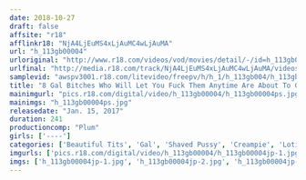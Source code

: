```yaml
---
date: 2018-10-27
draft: false
affsite: "r18"
afflinkr18: "NjA4LjEuMS4xLjAuMC4wLjAuMA"
url: "h_113gb00004"
urloriginal: "http://www.r18.com/videos/vod/movies/detail/-/id=h_113gb00004"
urlfinal: "http://media.r18.com/track/NjA4LjEuMS4xLjAuMC4wLjAuMA/videos/vod/movies/detail/-/id=h_113gb00004"
samplevid: "awspv3001.r18.com/litevideo/freepv/h/h_1/h_113gb004/h_113gb004_dmb_w.mp4"
title: "8 Gal Bitches Who Will Let You Fuck Them Anytime Are About To Give You A Healthy Ejaculation! Gal Bitches 4"
mainimgurl: "pics.r18.com/digital/video/h_113gb00004/h_113gb00004ps.jpg"
mainimgs: "h_113gb00004ps.jpg"
releasedate: "Jan. 15, 2017"
duration: 241
productioncomp: "Plum"
girls: ['----']
categories: ['Beautiful Tits', 'Gal', 'Shaved Pussy', 'Creampie', 'Lotion', 'Over 4 Hours']
imgurls: ['pics.r18.com/digital/video/h_113gb00004/h_113gb00004jp-1.jpg', 'pics.r18.com/digital/video/h_113gb00004/h_113gb00004jp-2.jpg', 'pics.r18.com/digital/video/h_113gb00004/h_113gb00004jp-3.jpg', 'pics.r18.com/digital/video/h_113gb00004/h_113gb00004jp-4.jpg', 'pics.r18.com/digital/video/h_113gb00004/h_113gb00004jp-5.jpg', 'pics.r18.com/digital/video/h_113gb00004/h_113gb00004jp-6.jpg', 'pics.r18.com/digital/video/h_113gb00004/h_113gb00004jp-7.jpg', 'pics.r18.com/digital/video/h_113gb00004/h_113gb00004jp-8.jpg', 'pics.r18.com/digital/video/h_113gb00004/h_113gb00004jp-9.jpg', 'pics.r18.com/digital/video/h_113gb00004/h_113gb00004jp-10.jpg', 'pics.r18.com/digital/video/h_113gb00004/h_113gb00004jp-11.jpg', 'pics.r18.com/digital/video/h_113gb00004/h_113gb00004jp-12.jpg', 'pics.r18.com/digital/video/h_113gb00004/h_113gb00004jp-13.jpg', 'pics.r18.com/digital/video/h_113gb00004/h_113gb00004jp-14.jpg', 'pics.r18.com/digital/video/h_113gb00004/h_113gb00004jp-15.jpg', 'pics.r18.com/digital/video/h_113gb00004/h_113gb00004jp-16.jpg', 'pics.r18.com/digital/video/h_113gb00004/h_113gb00004jp-17.jpg', 'pics.r18.com/digital/video/h_113gb00004/h_113gb00004jp-18.jpg', 'pics.r18.com/digital/video/h_113gb00004/h_113gb00004jp-19.jpg', 'pics.r18.com/digital/video/h_113gb00004/h_113gb00004jp-20.jpg']
imgs: ['h_113gb00004jp-1.jpg', 'h_113gb00004jp-2.jpg', 'h_113gb00004jp-3.jpg', 'h_113gb00004jp-4.jpg', 'h_113gb00004jp-5.jpg', 'h_113gb00004jp-6.jpg', 'h_113gb00004jp-7.jpg', 'h_113gb00004jp-8.jpg', 'h_113gb00004jp-9.jpg', 'h_113gb00004jp-10.jpg', 'h_113gb00004jp-11.jpg', 'h_113gb00004jp-12.jpg', 'h_113gb00004jp-13.jpg', 'h_113gb00004jp-14.jpg', 'h_113gb00004jp-15.jpg', 'h_113gb00004jp-16.jpg', 'h_113gb00004jp-17.jpg', 'h_113gb00004jp-18.jpg', 'h_113gb00004jp-19.jpg', 'h_113gb00004jp-20.jpg']
---
```

